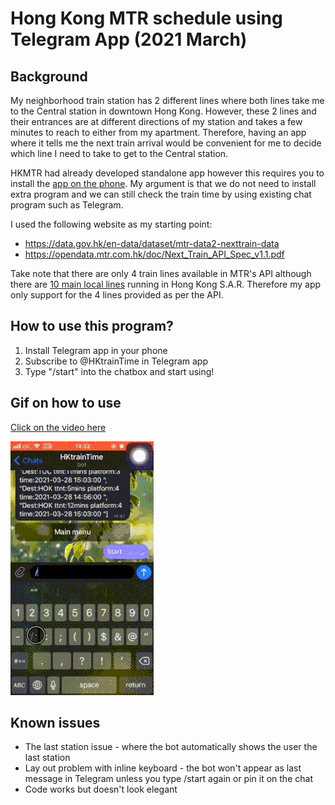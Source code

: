 # Hong Kong MTR schedule using Telegram App (2021 March)

## Background
My neighborhood train station has 2 different lines where both lines take me to the Central station in downtown Hong Kong. However, these 2 lines and their entrances are at different directions of my station and takes a few minutes to reach to either from my apartment. Therefore, having an app where it tells me the next train arrival would be convenient for me to decide which line I need to take to get to the Central station.

HKMTR had already developed standalone app however this requires you to install the [app on the phone](http://www.mtr.com.hk/mtrmobile/en/). My argument is that we do not need to install extra program and we can still check the train time by using existing chat program such as Telegram. 

I used the following website as my starting point:
* https://data.gov.hk/en-data/dataset/mtr-data2-nexttrain-data
* https://opendata.mtr.com.hk/doc/Next_Train_API_Spec_v1.1.pdf

Take note that there are only 4 train lines available in MTR's API although there are [10 main local lines](http://www.mtr.com.hk/en/customer/services/system_map.html) running in Hong Kong S.A.R. Therefore my app only support for the 4 lines provided as per the API. 

## How to use this program?
1) Install Telegram app in your phone
2) Subscribe to @HKtrainTime in Telegram app
3) Type "/start" into the chatbox and start using!


## Gif on how to use 
[Click on the video here](https://vimeo.com/530733514)


![HKTraintime intro gif](gif/Traintime.gif)


## Known issues
* The last station issue - where the bot automatically shows the user the last station
* Lay out problem with inline keyboard - the bot won't appear as last message in Telegram unless you type /start again or pin it on the chat
* Code works but doesn't look elegant
